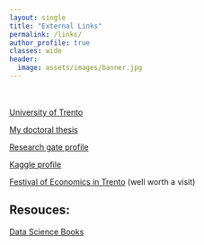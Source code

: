 ```yaml
---
layout: single
title: "External Links"
permalink: /links/
author_profile: true
classes: wide
header:
  image: assets/images/banner.jpg
---
```


<br><br>
[University of Trento](http://www.unitn.it/en/ateneo/1907/doctoral-school-of-social-sciences)

[My doctoral thesis](http://eprints-phd.biblio.unitn.it/1797/)

[Research gate profile](https://www.researchgate.net/profile/Hanna_Bialova)

[Kaggle profile](https://www.kaggle.com/anello)

[Festival of Economics in Trento](https://2018.festivaleconomia.eu/english.html) (well worth a visit)


## Resouces:

[Data Science Books](https://www.springboard.com/blog/eleven-best-data-science-books/)
